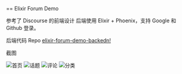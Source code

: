 == Elixir Forum Demo

参考了 Discourse 的前端设计
后端使用 Elixir + Phoenix，支持 Google 和 Github 登录。

后端代码 Repo [elixir-forum-demo-backedn!](https://github.com/steve-fan/elixir-forum-demo-backend)

截图

![首页](./screenshot/index.png)
![话题](./screenshot/topic.png)
![评论](./screenshot/post.png)
![分类](./screenshot/category.png)
